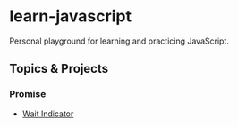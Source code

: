 # learn-javascript

Personal playground for learning and practicing JavaScript.

## Topics & Projects

### Promise

- [Wait Indicator](dist/?project=promise%2Fwait-indicator)
